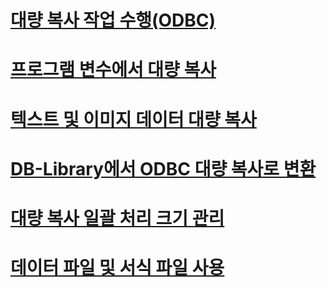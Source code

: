 # [대량 복사 작업 수행(ODBC)](performing-bulk-copy-operations-odbc.md)
# [프로그램 변수에서 대량 복사](bulk-copying-from-program-variables.md)
# [텍스트 및 이미지 데이터 대량 복사](bulk-copying-text-and-image-data.md)
# [DB-Library에서 ODBC 대량 복사로 변환](converting-from-db-library-to-odbc-bulk-copy.md)
# [대량 복사 일괄 처리 크기 관리](managing-bulk-copy-batch-sizes.md)
# [데이터 파일 및 서식 파일 사용](using-data-files-and-format-files.md)
